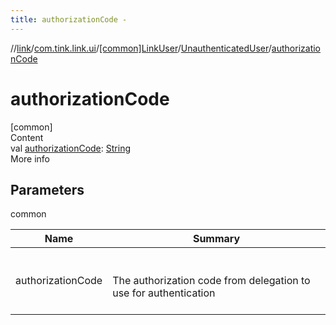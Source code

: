```yaml
---
title: authorizationCode -
---
```

//[link](../../../index.md)/[com.tink.link.ui](../../index.md)/[[common]LinkUser](../index.md)/[UnauthenticatedUser](index.md)/[authorizationCode](authorization-code.md)



# authorizationCode  
[common]  
Content  
val [authorizationCode](authorization-code.md): [String](https://kotlinlang.org/api/latest/jvm/stdlib/kotlin/-string/index.html)  
More info  


## Parameters  
  
common  
  
|  Name|  Summary| 
|---|---|
| <a name="com.tink.link.ui/LinkUser.UnauthenticatedUser/authorizationCode/#/PointingToDeclaration/"></a>authorizationCode| <a name="com.tink.link.ui/LinkUser.UnauthenticatedUser/authorizationCode/#/PointingToDeclaration/"></a><br><br>The authorization code from delegation to use for authentication<br><br>
  
  



